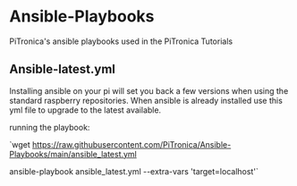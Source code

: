# Ansible-Playbooks
PiTronica's ansible playbooks used in the PiTronica Tutorials


## Ansible-latest.yml

Installing ansible on your pi will set you back a few versions when using the standard raspberry repositories.
When ansible is already installed use this yml file to upgrade to the latest available.

running the playbook:

`wget https://raw.githubusercontent.com/PiTronica/Ansible-Playbooks/main/ansible_latest.yml

ansible-playbook ansible_latest.yml --extra-vars 'target=localhost'`
